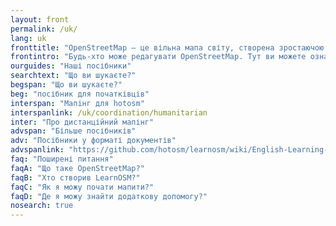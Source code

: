 ```yaml
---
layout: front
permalink: /uk/
lang: uk
fronttitle: "OpenStreetMap — це вільна мапа світу, створена зростаючою спільнотою маперів."
frontintro: "Будь-хто може редагувати OpenStreetMap. Тут ви можете ознайомитись з простими покроковими посібниками від LearnOSM, що допомагають всім охочим почати робити свій внесок в розвиток OpenStreetMap, використовувати OpenStreetMap, а також використовувати дані OpenStreetMap. Якщо у вас є бажання провести семінар з OpenStreetMap, ознайомтесь із навчальними матеріалами."
ourguides: "Наші посібники"
searchtext: "Що ви шукаєте?"
begspan: "Що ви шукаєте?"
beg: "посібник для початківців"
interspan: "Мапінг для hotosm"
interspanlink: /uk/coordination/humanitarian
inter: "Про дистанційний мапінг"
advspan: "Більше посібників"
adv: "Посібники у форматі документів"
advspanlink: "https://github.com/hotosm/learnosm/wiki/English-Learning-Guides/"
faq: "Поширені питання"
faqA: "Що таке OpenStreetMap?"
faqB: "Хто створив LearnOSM?"
faqC: "Як я можу почати мапити?"
faqD: "Де я можу знайти додаткову допомогу?"
nosearch: true
---
```


